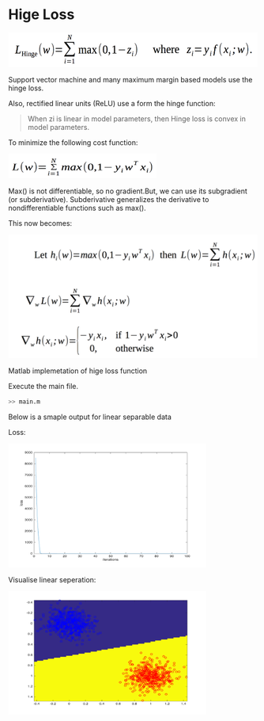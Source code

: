 # Hige Loss 

<img src="math/hg.png" width="550" height="70" />

Support vector machine and many maximum margin based models use the hinge loss.

Also, rectified linear units (ReLU) use a form the hinge function:
> When zi is linear in model parameters, then Hinge loss is convex in model parameters.

To minimize the following cost function:

<img src="math/hg2.png" width="300" height="50" />

Max() is not differentiable, so no gradient.But, we can use its subgradient (or
subderivative). Subderivative generalizes the derivative to nondifferentiable functions such as max(). 

This now becomes:

<img src="math/subg.png" width="600" height="250" />


Matlab implemetation of hige loss function

Execute the main file. 
```sh
>> main.m
```

Below is a smaple output for linear separable data


Loss:


<img src="loss.png" width="400" height="250" />

Visualise linear seperation:


<img src="vs.png" width="400" height="250" />
